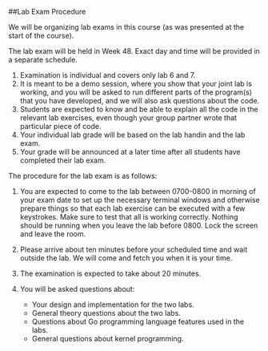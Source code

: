 ##Lab Exam Procedure

We will be organizing lab exams in this course (as was presented at the start of the course). 

The lab exam will be held in Week 48. Exact day and time will be provided in a separate schedule.
 
1. Examination is individual and covers only lab 6 and 7. 
2. It is meant to be a demo session, where you show that your joint lab is working,
   and you will be asked to run different parts of the program(s) that you have developed,
   and we will also ask questions about the code.
3. Students are expected to know and be able to explain all the code in the relevant lab exercises,
   even though your group partner wrote that particular piece of code.
4. Your individual lab grade will be based on the lab handin and the lab exam.
5. Your grade will be announced at a later time after all students have completed their lab exam.
 
The procedure for the lab exam is as follows:
 
1. You are expected to come to the lab between 0700-0800 in morning of your exam date to set up
   the necessary terminal windows and otherwise prepare things so that each lab exercise can be
   executed with a few keystrokes. Make sure to test that all is working correctly. Nothing should
   be running when you leave the lab before 0800. Lock the screen and leave the room.
 
2. Please arrive about ten minutes before your scheduled time and wait outside the lab.
   We will come and fetch you when it is your time.
 
3. The examination is expected to take about 20 minutes.
 
4. You will be asked questions about:
   - Your design and implementation for the two labs.
   - General theory questions about the two labs.
   - Questions about Go programming language features used in the labs.
   - General questions about kernel programming.

